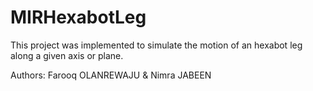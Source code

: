 # MIRHexabotLeg
This project was implemented to simulate the motion of an hexabot leg along a given axis or plane. 

Authors: Farooq OLANREWAJU & Nimra JABEEN
